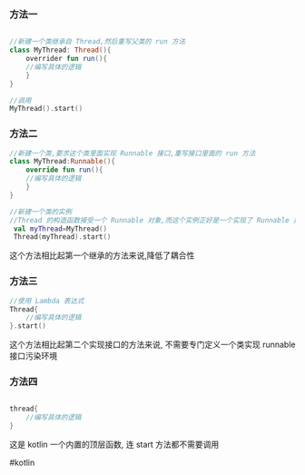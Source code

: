 ### 方法一
```kotlin

//新建一个类继承自 Thread,然后重写父类的 run 方法
class MyThread: Thread(){
	overrider fun run(){
	//编写具体的逻辑
	}
}

//调用
MyThread().start()

```


### 方法二

```kotlin
//新建一个类,要求这个类里面实现 Runnable 接口,重写接口里面的 run 方法
class MyThread:Runnable(){
	override fun run(){
	//编写具体的逻辑
	}
}

//新建一个类的实例
//Thread 的构造函数接受一个 Runnable 对象,而这个实例正好是一个实现了 Runnable 接口的对象,可以传进 Thread 的构造函数里,调用 Thread 的 start 方法
 val myThread=MyThread()
 Thread(myThread).start()

```

这个方法相比起第一个继承的方法来说,降低了耦合性

### 方法三
```kotlin
//使用 Lambda 表达式
Thread{
	//编写具体的逻辑
}.start()
```

这个方法相比起第二个实现接口的方法来说, 不需要专门定义一个类实现 runnable 接口污染环境

### 方法四

```kotlin

thread{
	//编写具体的逻辑
}
```

这是 kotlin 一个内置的顶层函数, 连 start 方法都不需要调用

#kotlin 